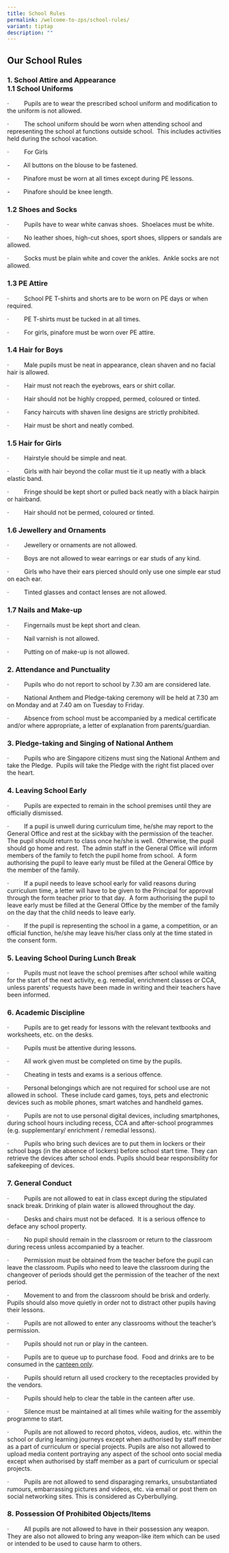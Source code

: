 ```yaml
---
title: School Rules
permalink: /welcome-to-zps/school-rules/
variant: tiptap
description: ""
---
```

<h2><strong>Our School Rules</strong></h2>
<h3><strong>1. School Attire and Appearance </strong><br><strong>1.1 School Uniforms</strong></h3>
<p>·&nbsp;&nbsp;&nbsp;&nbsp;&nbsp;&nbsp;&nbsp;&nbsp; Pupils are to wear the
prescribed school uniform and modification to the uniform is not allowed.</p>
<p>·&nbsp;&nbsp;&nbsp;&nbsp;&nbsp;&nbsp;&nbsp;&nbsp; The school uniform should
be worn when attending school and representing the school at functions
outside school.&nbsp; This includes activities held during the school vacation.</p>
<p>·&nbsp;&nbsp;&nbsp;&nbsp;&nbsp;&nbsp;&nbsp;&nbsp; For Girls</p>
<p>-&nbsp;&nbsp;&nbsp;&nbsp;&nbsp;&nbsp;&nbsp; All buttons on the blouse
to be fastened.</p>
<p>-&nbsp;&nbsp;&nbsp;&nbsp;&nbsp;&nbsp;&nbsp; Pinafore must be worn at all
times except during PE lessons.</p>
<p>-&nbsp;&nbsp;&nbsp;&nbsp;&nbsp;&nbsp;&nbsp; Pinafore should be knee length.</p>
<h3><strong>1.2 Shoes and Socks</strong></h3>
<p>·&nbsp;&nbsp;&nbsp;&nbsp;&nbsp;&nbsp;&nbsp;&nbsp; Pupils have to wear
white canvas shoes.&nbsp; Shoelaces must be white.</p>
<p>·&nbsp;&nbsp;&nbsp;&nbsp;&nbsp;&nbsp;&nbsp;&nbsp; No leather shoes, high-cut
shoes, sport shoes, slippers or sandals are allowed.</p>
<p>·&nbsp;&nbsp;&nbsp;&nbsp;&nbsp;&nbsp;&nbsp;&nbsp; Socks must be plain
white and cover the ankles.&nbsp; Ankle socks are not allowed.</p>
<h3><strong>1.3 PE Attire</strong></h3>
<p>·&nbsp;&nbsp;&nbsp;&nbsp;&nbsp;&nbsp;&nbsp;&nbsp; School PE T-shirts and
shorts are to be worn on PE days or when required.</p>
<p>·&nbsp;&nbsp;&nbsp;&nbsp;&nbsp;&nbsp;&nbsp;&nbsp; PE T-shirts must be
tucked in at all times.</p>
<p>·&nbsp;&nbsp;&nbsp;&nbsp;&nbsp;&nbsp;&nbsp;&nbsp; For girls, pinafore
must be worn over PE attire.</p>
<h3><strong>1.4 Hair for Boys</strong></h3>
<p>·&nbsp;&nbsp;&nbsp;&nbsp;&nbsp;&nbsp;&nbsp;&nbsp; Male pupils must be
neat in appearance, clean shaven and no facial hair is allowed.</p>
<p>·&nbsp;&nbsp;&nbsp;&nbsp;&nbsp;&nbsp;&nbsp;&nbsp; Hair must not reach
the eyebrows, ears or shirt collar.</p>
<p>·&nbsp;&nbsp;&nbsp;&nbsp;&nbsp;&nbsp;&nbsp;&nbsp; Hair should not be highly
cropped, permed, coloured or tinted.</p>
<p>·&nbsp;&nbsp;&nbsp;&nbsp;&nbsp;&nbsp;&nbsp;&nbsp; Fancy haircuts with
shaven line designs are strictly prohibited.</p>
<p>·&nbsp;&nbsp;&nbsp;&nbsp;&nbsp;&nbsp;&nbsp;&nbsp; Hair must be short and
neatly combed.</p>
<h3><strong>1.5 Hair for Girls</strong></h3>
<p>·&nbsp;&nbsp;&nbsp;&nbsp;&nbsp;&nbsp;&nbsp;&nbsp; Hairstyle should be
simple and neat.</p>
<p>·&nbsp;&nbsp;&nbsp;&nbsp;&nbsp;&nbsp;&nbsp;&nbsp; Girls with hair beyond
the collar must tie it up neatly with a black elastic band.</p>
<p>·&nbsp;&nbsp;&nbsp;&nbsp;&nbsp;&nbsp;&nbsp;&nbsp; Fringe should be kept
short or pulled back neatly with a black hairpin or hairband.</p>
<p>·&nbsp;&nbsp;&nbsp;&nbsp;&nbsp;&nbsp;&nbsp;&nbsp; Hair should not be permed,
coloured or tinted.</p>
<h3><strong>1.6 Jewellery and Ornaments</strong></h3>
<p>·&nbsp;&nbsp;&nbsp;&nbsp;&nbsp;&nbsp;&nbsp;&nbsp; Jewellery or ornaments
are not allowed.</p>
<p>·&nbsp;&nbsp;&nbsp;&nbsp;&nbsp;&nbsp;&nbsp;&nbsp; Boys are not allowed
to wear earrings or ear studs of any kind.</p>
<p>·&nbsp;&nbsp;&nbsp;&nbsp;&nbsp;&nbsp;&nbsp;&nbsp; Girls who have their
ears pierced should only use one simple ear stud on each ear.</p>
<p>·&nbsp;&nbsp;&nbsp;&nbsp;&nbsp;&nbsp;&nbsp;&nbsp; Tinted glasses and contact
lenses are not allowed.</p>
<h3><strong>1.7 Nails and Make-up</strong></h3>
<p>·&nbsp;&nbsp;&nbsp;&nbsp;&nbsp;&nbsp;&nbsp;&nbsp; Fingernails must be
kept short and clean.</p>
<p>·&nbsp;&nbsp;&nbsp;&nbsp;&nbsp;&nbsp;&nbsp;&nbsp; Nail varnish is not
allowed.</p>
<p>·&nbsp;&nbsp;&nbsp;&nbsp;&nbsp;&nbsp;&nbsp;&nbsp; Putting on of make-up
is not allowed.</p>
<h3><strong>2. Attendance and Punctuality</strong></h3>
<p>·&nbsp;&nbsp;&nbsp;&nbsp;&nbsp;&nbsp;&nbsp;&nbsp; Pupils who do not report
to school by 7.30 am are considered late.</p>
<p>·&nbsp;&nbsp;&nbsp;&nbsp;&nbsp;&nbsp;&nbsp;&nbsp; National Anthem and
Pledge-taking ceremony will be held at 7.30 am on Monday and at 7.40 am
on Tuesday to Friday.</p>
<p>·&nbsp;&nbsp;&nbsp;&nbsp;&nbsp;&nbsp;&nbsp;&nbsp; Absence from school
must be accompanied by a medical certificate and/or where appropriate,
a letter of explanation from parents/guardian.</p>
<h3><strong>3. Pledge-taking and Singing of National Anthem</strong></h3>
<p>·&nbsp;&nbsp;&nbsp;&nbsp;&nbsp;&nbsp;&nbsp;&nbsp; Pupils who are Singapore
citizens must sing the National Anthem and take the Pledge.&nbsp; Pupils
will take the Pledge with the right fist placed over the heart.&nbsp;</p>
<h3><strong>4. Leaving School Early</strong></h3>
<p>·&nbsp;&nbsp;&nbsp;&nbsp;&nbsp;&nbsp;&nbsp;&nbsp; Pupils are expected
to remain in the school premises until they are officially dismissed.</p>
<p>·&nbsp;&nbsp;&nbsp;&nbsp;&nbsp;&nbsp;&nbsp;&nbsp; If a pupil is unwell
during curriculum time, he/she may report to the General Office and rest
at the sickbay with the permission of the teacher.&nbsp; The pupil should
return to class once he/she is well.&nbsp; Otherwise, the pupil should
go home and rest.&nbsp; The admin staff in the General Office will inform
members of the family to fetch the pupil home from school.&nbsp; A form
authorising the pupil to leave early must be filled at the General Office
by the member of the family.</p>
<p>·&nbsp;&nbsp;&nbsp;&nbsp;&nbsp;&nbsp;&nbsp;&nbsp; If a pupil needs to
leave school early for valid reasons during curriculum time, a letter will
have to be given to the Principal for approval through the form teacher
prior to that day.&nbsp; A form authorising the pupil to leave early must
be filled at the General Office by the member of the family on the day
that the child needs to leave early.</p>
<p>·&nbsp;&nbsp;&nbsp;&nbsp;&nbsp;&nbsp;&nbsp;&nbsp; If the pupil is representing
the school in a game, a competition, or an official function, he/she may
leave his/her class only at the time stated in the consent form.</p>
<h3><strong>5. Leaving School During Lunch Break</strong></h3>
<p>·&nbsp;&nbsp;&nbsp;&nbsp;&nbsp;&nbsp;&nbsp;&nbsp; Pupils must not leave
the school premises after school while waiting for the start of the next
activity, e.g. remedial, enrichment classes or CCA, unless parents’ requests
have been made in writing and their teachers have been informed.</p>
<h3><strong>6. Academic Discipline</strong></h3>
<p>·&nbsp;&nbsp;&nbsp;&nbsp;&nbsp;&nbsp;&nbsp;&nbsp; Pupils are to get ready
for lessons with the relevant textbooks and worksheets, etc. on the desks.</p>
<p>·&nbsp;&nbsp;&nbsp;&nbsp;&nbsp;&nbsp;&nbsp;&nbsp; Pupils must be attentive
during lessons.</p>
<p>·&nbsp;&nbsp;&nbsp;&nbsp;&nbsp;&nbsp;&nbsp;&nbsp; All work given must
be completed on time by the pupils.</p>
<p>·&nbsp;&nbsp;&nbsp;&nbsp;&nbsp;&nbsp;&nbsp;&nbsp; Cheating in tests and
exams is a serious offence.</p>
<p>·&nbsp;&nbsp;&nbsp;&nbsp;&nbsp;&nbsp;&nbsp;&nbsp; Personal belongings
which are not required for school use are not allowed in school.&nbsp;
These include card games, toys, pets and electronic devices such as mobile
phones, smart watches and handheld games.</p>
<p>·&nbsp;&nbsp;&nbsp;&nbsp;&nbsp;&nbsp;&nbsp;&nbsp; Pupils are not to use
personal digital devices, including smartphones, during school hours including
recess, CCA and after-school programmes (e.g. supplementary/ enrichment
/ remedial lessons).</p>
<p>·&nbsp;&nbsp;&nbsp;&nbsp;&nbsp;&nbsp;&nbsp;&nbsp; Pupils who bring such
devices are to put them in lockers or their school bags (in the absence
of lockers) before school start time. They can retrieve the devices after
school ends. Pupils should bear responsibility for safekeeping of devices.</p>
<h3><strong>7. General Conduct</strong></h3>
<p>·&nbsp;&nbsp;&nbsp;&nbsp;&nbsp;&nbsp;&nbsp;&nbsp; Pupils are not allowed
to eat in class except during the stipulated snack break. Drinking of plain
water is allowed throughout the day.</p>
<p>·&nbsp;&nbsp;&nbsp;&nbsp;&nbsp;&nbsp;&nbsp;&nbsp; Desks and chairs must
not be defaced.&nbsp; It is a serious offence to deface any school property.&nbsp;</p>
<p>·&nbsp;&nbsp;&nbsp;&nbsp;&nbsp;&nbsp;&nbsp;&nbsp; No pupil should remain
in the classroom or return to the classroom during recess unless accompanied
by a teacher.</p>
<p>·&nbsp;&nbsp;&nbsp;&nbsp;&nbsp;&nbsp;&nbsp;&nbsp; Permission must be obtained
from the teacher before the pupil can leave the classroom. Pupils who need
to leave the classroom during the changeover of periods should get the
permission of the teacher of the next period.</p>
<p>·&nbsp;&nbsp;&nbsp;&nbsp;&nbsp;&nbsp;&nbsp;&nbsp; Movement to and from
the classroom should be brisk and orderly. Pupils should also move quietly
in order not to distract other pupils having their lessons.</p>
<p>·&nbsp;&nbsp;&nbsp;&nbsp;&nbsp;&nbsp;&nbsp;&nbsp; Pupils are not allowed
to enter any classrooms without the teacher’s permission.</p>
<p>·&nbsp;&nbsp;&nbsp;&nbsp;&nbsp;&nbsp;&nbsp;&nbsp; Pupils should not run
or play in the canteen.</p>
<p>·&nbsp;&nbsp;&nbsp;&nbsp;&nbsp;&nbsp;&nbsp;&nbsp; Pupils are to queue
up to purchase food.&nbsp; Food and drinks are to be consumed in the <u>canteen only</u>.</p>
<p>·&nbsp;&nbsp;&nbsp;&nbsp;&nbsp;&nbsp;&nbsp;&nbsp; Pupils should return
all used crockery to the receptacles provided by the vendors.</p>
<p>·&nbsp;&nbsp;&nbsp;&nbsp;&nbsp;&nbsp;&nbsp;&nbsp; Pupils should help to
clear the table in the canteen after use.</p>
<p>·&nbsp;&nbsp;&nbsp;&nbsp;&nbsp;&nbsp;&nbsp;&nbsp; Silence must be maintained
at all times while waiting for the assembly programme to start.</p>
<p>·&nbsp;&nbsp;&nbsp;&nbsp;&nbsp;&nbsp;&nbsp;&nbsp; Pupils are not allowed
to record photos, videos, audios, etc. within the school or during learning
journeys except when authorised by staff member as a part of curriculum
or special projects. Pupils are also not allowed to upload media content
portraying any aspect of the school onto social media except when authorised
by staff member as a part of curriculum or special projects.</p>
<p>·&nbsp;&nbsp;&nbsp;&nbsp;&nbsp;&nbsp;&nbsp;&nbsp; Pupils are not allowed
to send disparaging remarks, unsubstantiated rumours, embarrassing pictures
and videos, etc. via email or post them on social networking sites. This
is considered as Cyberbullying.</p>
<h3><strong>8. Possession Of Prohibited Objects/Items</strong></h3>
<p>·&nbsp;&nbsp;&nbsp;&nbsp;&nbsp;&nbsp;&nbsp;&nbsp; All pupils are not allowed
to have in their possession any weapon. They are also not allowed to bring
any weapon-like item which can be used or intended to be used to cause
harm to others.</p>
<p></p>
<p>&nbsp;</p>
<p>&nbsp;</p>
<p>&nbsp;</p>
<p>&nbsp;</p>
<p>&nbsp;</p>
<p>&nbsp;</p>
<p>&nbsp;</p>
<p>&nbsp;</p>
<p></p>
<p></p>
<p></p>
<p></p>
<p></p>
<p></p>
<p></p>
<p></p>
<p></p>
<p></p>
<p></p>
<p></p>
<h2></h2>
<p></p>
